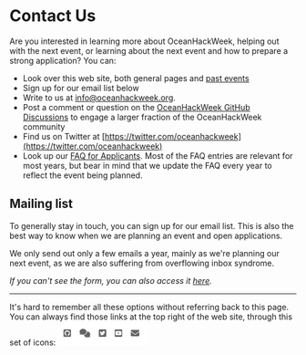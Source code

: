 # Contact Us

Are you interested in learning more about OceanHackWeek, helping out with the next event, or learning about the next event and how to prepare a strong application? You can:

- Look over this web site, both general pages and [past events](pasthackweeks)
- Sign up for our email list below
- Write to us at [info@oceanhackweek.org](mailto:info@oceanhackweek.org).
- Post a comment or question on the [OceanHackWeek GitHub Discussions](https://github.com/orgs/oceanhackweek/discussions) to engage a larger fraction of the OceanHackWeek community
- Find us on Twitter at [https://twitter.com/oceanhackweek](https://twitter.com/oceanhackweek)
- Look up our [FAQ for Applicants](../ohw22/applicants.md#faqs). Most of the FAQ entries are relevant for most years, but bear in mind that we update the FAQ every year to reflect the event being planned.

## Mailing list

To generally stay in touch, you can sign up for our email list. This is also the best way to know when we are planning an event and open applications.

We only send out only a few emails a year, mainly as we're planning our next event, as we are also suffering from overflowing inbox syndrome.

<script charset="utf-8" type="text/javascript" src="//js.hsforms.net/forms/embed/v2.js"></script>

<script>
  hbspt.forms.create({
    region: "na1",
    portalId: "23784201",
    formId: "5de6feec-5bb3-457e-a84c-1cc9c7214d52"
  });
</script>

_If you can't see the form, you can also access it [here](https://share.hsforms.com/1Xeb-7FuzRX6oTBzJxyFNUge5s09)._

______________________________________________________________________

It's hard to remember all these options without referring back to this page. You can always find those links at the top right of the web site, through this set of icons: ![website-contact-icons](../assets/images/website-contact-icons.png)
